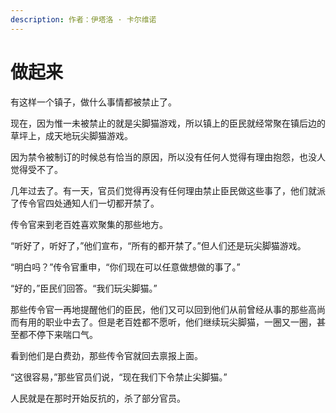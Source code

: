 ```yaml
---
description: 作者：伊塔洛 · 卡尔维诺
---
```


# 做起来

&#x20;       有这样一个镇子，做什么事情都被禁止了。

&#x20;       现在，因为惟一未被禁止的就是尖脚猫游戏，所以镇上的臣民就经常聚在镇后边的草坪上，成天地玩尖脚猫游戏。

&#x20;       因为禁令被制订的时候总有恰当的原因，所以没有任何人觉得有理由抱怨，也没人觉得受不了。

&#x20;       几年过去了。有一天，官员们觉得再没有任何理由禁止臣民做这些事了，他们就派了传令官四处通知人们一切都开禁了。

&#x20;       传令官来到老百姓喜欢聚集的那些地方。

&#x20;       “听好了，听好了，”他们宣布，“所有的都开禁了。”但人们还是玩尖脚猫游戏。

&#x20;       “明白吗？”传令官重申，“你们现在可以任意做想做的事了。”

&#x20;       “好的，”臣民们回答。“我们玩尖脚猫。”

&#x20;       那些传令官一再地提醒他们的臣民，他们又可以回到他们从前曾经从事的那些高尚而有用的职业中去了。但是老百姓都不愿听，他们继续玩尖脚猫，一圈又一圈，甚至都不停下来喘口气。

&#x20;       看到他们是白费劲，那些传令官就回去禀报上面。

&#x20;       “这很容易，”那些官员们说，“现在我们下令禁止尖脚猫。”

&#x20;       人民就是在那时开始反抗的，杀了部分官员。
